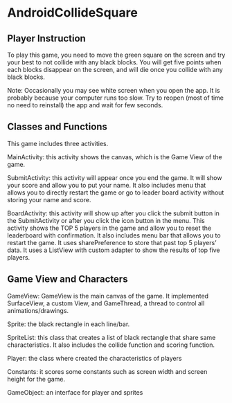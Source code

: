 # AndroidCollideSquare
## Player Instruction 

To play this game, you need to move the green square on the screen and try your best to not
collide with any black blocks. You will get five points when each blocks disappear on the 
screen, and will die once you collide with any black blocks.

Note: Occasionally you may see white screen when you open the app. It is probably because 
your computer runs too slow. Try to reopen (most of time no need to reinstall) the app and 
wait for few seconds.
  
##  Classes and Functions  
This game includes three activities.

MainActivity: this activity shows the canvas, which is the Game View of the game.

SubmitActivity: this activity will appear once you end the game. It will show your score 
and allow you to put your name. It also includes menu that allows you to directly restart 
the game or go to leader board activity without storing your name and score.

BoardActivity: this activity will show up after you click the submit button in the SubmitActivity 
or after you click the icon button in the menu. This activity shows the TOP 5 players in the 
game and allow you to reset the leaderboard with confirmation. It also includes menu bar that 
allows you to restart the game. It uses sharePreference to store that past top 5 players’ data.
It uses a ListView with custom adapter to show the results of top five players. 

##  Game View and Characters  
GameView: GameView is the main canvas of the game. It implemented SurfaceView, a custom View, 
and GameThread, a thread to control all animations/drawings. 

Sprite: the black rectangle in each line/bar.

SpriteList: this class that creates a list of black rectangle that share same characteristics. 
It also includes the collide function and scoring function.

Player: the class where created the characteristics of players

Constants: it scores some constants such as screen width and screen height for the game.

GameObject: an interface for player and sprites
